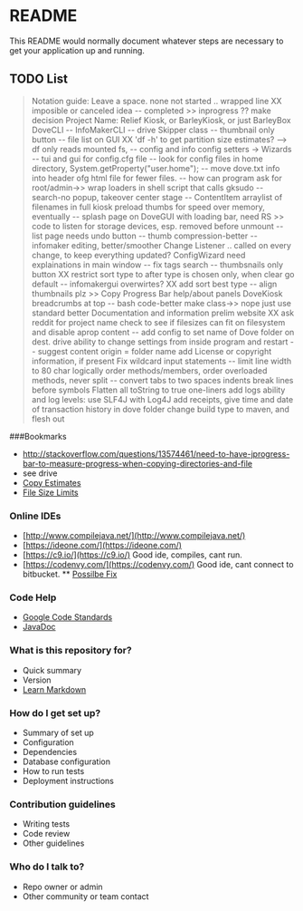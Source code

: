 # README #

This README would normally document whatever steps are necessary to get your application up and running.
## TODO List
>Notation guide: Leave a space.
> 	  none not started
> 	    .. wrapped line
> 	  XX imposible or canceled idea
> 	  -- completed
> 	  >> inprogress
> 	  ?? make decision
    Project Name: Relief Kiosk, or BarleyKiosk, or just BarleyBox 
    DoveCLI
  	-- InfoMakerCLI
 	-- drive Skipper class
 	-- thumbnail only button
 	-- file list on GUI
 	XX 'df -h' to get partition size estimates? --> df only reads mounted fs, 
 	-- config and info config setters -> Wizards
 	-- tui and gui for config.cfg file
 	-- look for config files in home directory, System.getProperty("user.home");
 	-- move dove.txt info into header ofg html file for fewer files.
 	-- how can program ask for root/admin->> 
 	wrap loaders in shell script that calls gksudo
 	-- search-no popup, takeover center stage
 	-- ContentItem arraylist of filenames
 	in full kiosk preload thumbs for speed over memory, eventually
 	-- splash page on DoveGUI with loading bar, need RS
 	>> code to listen for storage devices, esp. removed before unmount
 	-- list page needs undo button
 	-- thumb compression-better
 	-- infomaker editing, better/smoother Change Listener
 	  .. called on every change, to keep everything updated?
 	ConfigWizard need explainations in main window
 	-- fix tags search
 	-- thumbsnails only button
 	XX restrict sort type to after type is chosen only, when clear go default
 	-- infomakergui overwirtes?
 	XX add sort best type
 	-- align thumbnails plz
 	>> Copy Progress Bar
 	help/about panels
 	DoveKiosk breadcrumbs at top
 	-- bash code-better make class->> nope just use standard better
 	Documentation and information
 	prelim website
 	XX ask reddit for project name
 	check to see if filesizes can fit on filesystem and disable aprop content
 	-- add config to set name of Dove folder on dest. drive
 	ability to change settings from inside program and restart
 	-- suggest content origin = folder name
 	add License or copyright information, if present
 	Fix wildcard input statements
 	-- limit line width to 80 char
 	logically order methods/members,
 	order overloaded methods, never split
 	-- convert tabs to two spaces indents
 	break lines before symbols
 	Flatten all toString to true one-liners
 	add logs ability and log levels: use SLF4J with Log4J
 	add receipts, give time and date of transaction history in dove folder
 	change build type to maven, and flesh out
 	
 	
 	

###Bookmarks
* http://stackoverflow.com/questions/13574461/need-to-have-jprogress-bar-to-measure-progress-when-copying-directories-and-file
* see drive
* [Copy Estimates](http://stackoverflow.com/questions/1152208/computing-estimated-times-of-file-copies-movements)
* [File Size Limits](http://stackoverflow.com/questions/21926721/bash-how-to-find-the-max-supported-file-size-of-a-filesystem)
 	

### Online IDEs
* [http://www.compilejava.net/](http://www.compilejava.net/)
* [https://ideone.com/](https://ideone.com/)
* [https://c9.io/](https://c9.io/) Good ide, compiles, cant run.
* [https://codenvy.com/](https://codenvy.com/) Good ide, cant connect to bitbucket.
** [Possilbe Fix](http://docs.codenvy.com/user/tutorials/)

### Code Help
* [Google Code Standards](https://google-styleguide.googlecode.com/svn/trunk/javaguide.html)
* [JavaDoc](http://www.oracle.com/technetwork/articles/java/index-137868.html)


### What is this repository for? ###

* Quick summary
* Version
* [Learn Markdown](https://bitbucket.org/tutorials/markdowndemo)

### How do I get set up? ###

* Summary of set up
* Configuration
* Dependencies
* Database configuration
* How to run tests
* Deployment instructions

### Contribution guidelines ###

* Writing tests
* Code review
* Other guidelines

### Who do I talk to? ###

* Repo owner or admin
* Other community or team contact